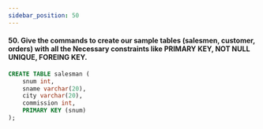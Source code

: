 ```yaml
---
sidebar_position: 50
---
```


#### 50. Give the commands to create our sample tables (salesmen, customer, orders) with all the Necessary constraints like PRIMARY KEY, NOT NULL UNIQUE, FOREING KEY.

```sql
CREATE TABLE salesman (
    snum int,
    sname varchar(20),
    city varchar(20),
    commission int,
    PRIMARY KEY (snum)
);
```
